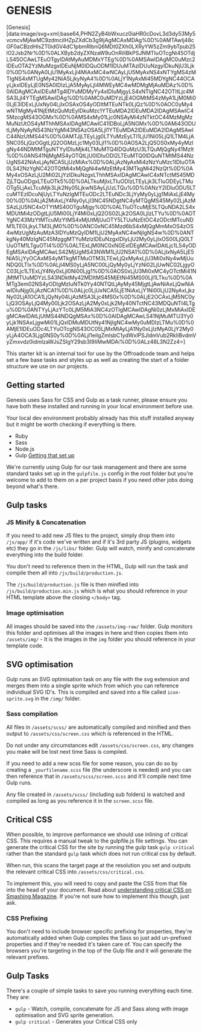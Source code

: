 # GENESIS

[Genesis][data:image/svg+xml;base64,PHN2ZyB4bWxucz0iaHR0cDovL3d3dy53My5vcmcvMjAwMC9zdmciIHZpZXdCb3g9IjAgMCAxMDAg%0D%0AMTAwIj48cGF0aCBzdHlsZT0idGV4dC1pbmRlbnQ6MDt0ZXh0LXRyYW5zZm9ybTpub25lO2Jsb2Nr%0D%0ALXByb2dyZXNzaW9uOnRiIiBkPSJNMTIuOTcgNi45OTdjLS45OCAwLTEuOTgyIDAtMyAuMDMxYTEg%0D%0AMSAwIDAgMC0uMzc2IDEuOTA2YzMuMzgxIDEuNjM0IDQuODM1IDUuMTAzIDUuNzgyIDkuNjU3Ljk0%0D%0ANyA0LjU1MyAxLjI4MiAxMC4wNCAyLjU5MyAxNS4xNTYgMS4zMTIgNS4xMTUgMy42NiA5LjkyNyA4%0D%0ALjY1NyAxMi45MDYgNC44OCAyLjkxIDEyLjE0NSA0IDIzLjA5MyAyLjI4MWEyMC4wMDMgMjAuMDAz%0D%0AIDAgMCAxIDEuMTg4IDYuMDMyYy4xIDIuMjgyLS4xNTIgNC42OTItLjc4MSA3LjI4YTEgMSAwIDAg%0D%0AMC0uMDYzLjE4OGMtMS4zMyA1LjM0Mi00LjE3IDExLjUxNy04LjIxOSAxOS4yODItMTEuNTk0LjQz%0D%0AOC0yMy4wNTMgMy41NjEtMzQuMzEyIDkuMzc1YTEuMDA2IDEuMDA2IDAgMSAwIC45MzcgMS43OGMx%0D%0AMS4xMy01Ljc0NSAyMi4zNTktOC44MzMgMzMuNzUtOS4yMThhMSAxIDAgMCAwIC41IDBoLjA5NGMx%0D%0AMi43ODUtLjMyNyAyNS43NzYgMi43NSAzOSA5LjI1YTEuMDA2IDEuMDA2IDAgMSAwIC44NzUtMS44%0D%0AMTJjLTEyLjg0LTYuMzEyLTI1LjU1Ni05LjQ1LTM4LjA5NC05LjQzOGgtLjQ2OGMzLjc1My03LjI1%0D%0AOSA2LjQ5OS0xMy4yMzIgNy44NDMtMTguNTYyIDIuMjk4LTMuMTQ4IDQuMzU3LTQuMjQgNy41MzIt%0D%0ANS41NjMgMS4yOTQtLjU0IDIuODI2LTEuMTQ0IDQuNTMtMS44NzUgNS42NiAxLjAyNCA5LjUzMiAx%0D%0ALjAzNyAxMi4zNzYuMzc1IDIuOTA0LS42NzYgNC42OTQtMi4xMjQgNi4wMzEtMy43MTkgMi42NzQt%0D%0AMy4xOSAzLjU2Mi02LjYzIDkuNzgxLThhMSAxIDAgMCAwIC4xNTctMS45MDZjLTQuODgxLTEuOTk5%0D%0ALTkuMjIxLTIuODIzLTEyLjk3LTIuODEyLTMuOTg5LjAxLTcuMjk3Ljk2Ny05LjkwNSAyLjUzLTQu%0D%0ANzY2IDIuODU5LTcuMTEzIDcuNjUyLTYuNzIgMTEuODc2LTEuNDc3LjYyMy0yLjg1MiAxLjE4My00%0D%0ALjA2MiAxLjY4Ny0yLjI3NC45NDgtNC4yMTQgMS45My02LjAzMSAzLjU5NC4xOTYtMS40OTguMjgy%0D%0ALTIuOTcuMjE5LTQuNDA2LS4xMDUtMi4zODgtLjU5Mi00LjY4Mi0xLjQ2OS02Ljk2OSA0LjIzLTYu%0D%0AOTYgNC43MzYtMTcuMzYtMS4xMjUtMjUuOTY5LTUuNzEtOC4zODctMTcuNDM1LTE0LjkyLTM3LjM0%0D%0ANC0xNC45Mzd6bS4xMjQgMmMxOS4zOS4wMzUgMzAuMzA3IDYuMzQyIDM1LjU2MyAxNC4wNjIgNS4w%0D%0ANTkgNy40MzIgNC45MzggMTYuMzIzIDEuNzgxIDIyLjU2My0yLjIxOS00LjQ0LTUuOTM1LTguOTI4%0D%0ALTExLjM0NC0xNGExIDEgMCAwIDAtLjc1LS4yODEgMSAxIDAgMCAwLS42MjUgMS43NWM1LjU2NSA1%0D%0ALjIxNyA5LjE5NiA5LjYyOCAxMS4yMTkgMTMuOTM3LTEwLjQxMyAxLjU3Mi0xNy4wMjUuNDQ0LTIx%0D%0ALjI4MS0yLjA5NC00LjQyMy0yLjYzNi02LjUwNC02LjgyOC03Ljc1LTExLjY4Ny0xLjI0Ni00Ljg1%0D%0AOS0xLjU3Mi0xMC4yOTctMi41NjMtMTUuMDYzLS43NDktMy42MDItMS45MjEtNi45MS00LjI1LTku%0D%0AMTg3em02NS4yODIgMzIuNTk0Yy40NTQtLjAyMy45MjgtLjAwNiAxLjQwNiAwIDIuNjg0LjAzNCA1%0D%0ALjc0LjUxNCA5LjE1NiAxLjY1Ni00LjU2NyAxLjkzNy02LjA1OCA1LjQyNy04LjAzMSA3Ljc4MS0x%0D%0ALjE2OCAxLjM5NC0yLjQ3OSAyLjQ4My00Ljk2OSAzLjA2My0xLjk2My40NTctNC43MDQuNTI4LTgu%0D%0ANTYyLjAzYTc0LjM5MiA3NC4zOTIgMCAwIDAgNi0zLjMxMiAxIDEgMCAwIDAtLjUtMS44NDQgMSAx%0D%0AIDAgMCAwLS41NjMuMTU3Yy0yLjk1NSAxLjgwMi01LjQxIDMuMDUtNy41NjIgNC4wMy0uMDIzLTMu%0D%0AMjE1IDEuODc4LTYuOTcgNS43OC05LjMxMiAyLjA1Ny0xLjIzMyA0LjY2My0yLjA4OCA3Ljg0NS0y%0D%0ALjI1eiIgZmlsbC1ydWxlPSJldmVub2RkIiBvdmVyZmxvdz0idmlzaWJsZSIgY29sb3I9IiMwMDAi%0D%0ALz48L3N2Zz4=]

This starter kit is an internal tool for use by the Offroadcode team and helps set a few base tasks and styles up as well as creating the start of a folder structure we use on our projects. 

## Getting started 

Genesis uses Sass for CSS and Gulp as a task runner, please ensure you have both these installed and running in your local environment before use. 

Your local dev environment probably already has this stuff installed anyway but it might be worth checking if everything is there.

* Ruby
* Sass
* Node.js
* Gulp [Getting that set up](https://github.com/gulpjs/gulp/blob/v3.9.1/docs/getting-started.md)

We're currently using Gulp for our task management and there are some standard tasks set up in the `gulpfile.js` config in the root folder but you're welcome to add to them on a per project basis if you need other jobs doing beyond what's there. 

## Gulp tasks

### JS Minify & Concatenation

If you need to add new JS files to the project, simply drop them into `/js/app/` if it's code we've written and if it's 3rd party JS (plugins, widgets etc) they go in the `/js/libs/` folder. Gulp will watch, minify and concatenate everything into the build folder.

You don't need to reference them in the HTML, Gulp will run the task and compile them all into `/js/build/production.js`. 

The `/js/build/production.js` file is then minified into `/js/build/production.min.js` which is what you should reference in your HTML template above the closing `</body>` tag.

### Image optimisation

All images should be saved into the `/assets/img-raw/` folder. Gulp monitors this folder and optimises all the images in here and then copies them into `/assets/img/` - It is the images in the `img` folder you should reference in your template code.

## SVG optimisation

Gulp runs an SVG optimisation task on any file with the svg extension and merges them into a single sprite which from which you can reference individiual SVG ID's. This is compiled and saved into a file called `icon-sprite.svg` in the `/img/` folder.

### Sass compilation

All files in `/assets/scss/` are automatically compiled and minified and then output to `/assets/css/screen.css` which is referenced in the HTML.

Do not under any circumstances edit `/assets/css/screen.css`, any changes you make will be lost next time Sass is compiled.

If you need to add a new scss file for some reason, you can do so by creating a `_yourfilename.scss` file (the underscore is needed) and you can then reference that in `/assets/scss/screen.scss` and it'll compile next time Gulp runs.

Any file created in `/assets/scss/` (including sub folders) is watched and compiled as long as you reference it in the `screen.scss` file.

## Critical CSS

When possible, to improve performance we should use inlining of critical CSS. This requires a manual tweak to the gulpfile.js file settings. You can generate the critical CSS for the site by running the gulp task `gulp critical` rather than the standard `gulp` task which does not run critical css by default. 

When run, this scans the target page at the resolution you set and outputs the relevant critical CSS into `/assets/css/critical.css`. 

To implement this, you will need to copy and paste the CSS from that file into the head of your document. Read about [understanding critical CSS on Smashing Magazine](https://www.smashingmagazine.com/2015/08/understanding-critical-css/). If you're not sure how to implement this though, just ask. 

### CSS Prefixing

You don't need to include browser specific prefixing for properties, they're automatically added when Gulp compiles the Sass so just add un-prefixed properties and if they're needed it's taken care of. You can specify the browsers you're targeting in the top of the Gulp file and it will generate the relevant prefixes. 


## Gulp Tasks

There's a couple of simple tasks to save you running everything each time. They are:

* `gulp` - Watch, compile, concatenate for JS and Sass along with image optimisation and SVG sprite generation. 
* `gulp critical` - Generates your Critical CSS only